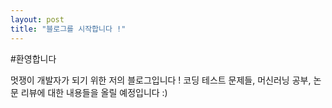 ```yaml
---
layout: post
title: "블로그를 시작합니다 !"
---
```


#환영합니다

멋쟁이 개발자가 되기 위한 저의 블로그입니다 !
코딩 테스트 문제들, 머신러닝 공부, 논문 리뷰에 대한 내용들을 올릴 예정입니다 :)
